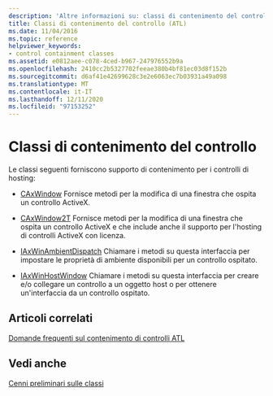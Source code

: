 ```yaml
---
description: 'Altre informazioni su: classi di contenimento del controllo'
title: Classi di contenimento del controllo (ATL)
ms.date: 11/04/2016
ms.topic: reference
helpviewer_keywords:
- control containment classes
ms.assetid: e0812aee-c078-4ced-b967-247976552b9a
ms.openlocfilehash: 2410cc2b5327702feeae380b4bf81ec03d8f152b
ms.sourcegitcommit: d6af41e42699628c3e2e6063ec7b03931a49a098
ms.translationtype: MT
ms.contentlocale: it-IT
ms.lasthandoff: 12/11/2020
ms.locfileid: "97153252"
---
```

# <a name="control-containment-classes"></a>Classi di contenimento del controllo

Le classi seguenti forniscono supporto di contenimento per i controlli di hosting:

- [CAxWindow](../atl/reference/caxwindow-class.md) Fornisce metodi per la modifica di una finestra che ospita un controllo ActiveX.

- [CAxWindow2T](../atl/reference/caxwindow2t-class.md) Fornisce metodi per la modifica di una finestra che ospita un controllo ActiveX e che include anche il supporto per l'hosting di controlli ActiveX con licenza.

- [IAxWinAmbientDispatch](../atl/reference/iaxwinambientdispatch-interface.md) Chiamare i metodi su questa interfaccia per impostare le proprietà di ambiente disponibili per un controllo ospitato.

- [IAxWinHostWindow](../atl/reference/iaxwinhostwindow-interface.md) Chiamare i metodi su questa interfaccia per creare e/o collegare un controllo a un oggetto host o per ottenere un'interfaccia da un controllo ospitato.

## <a name="related-articles"></a>Articoli correlati

[Domande frequenti sul contenimento di controlli ATL](../atl/atl-control-containment-faq.md)

## <a name="see-also"></a>Vedi anche

[Cenni preliminari sulle classi](../atl/atl-class-overview.md)
